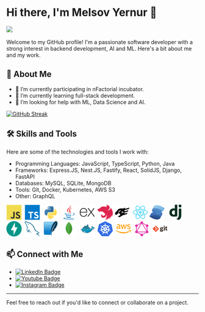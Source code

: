 # Hi there, I'm Melsov Yernur 👋

![](https://media0.giphy.com/media/YQitE4YNQNahy/200w.gif?cid=6c09b952aci9mguv8t7tty0wpuuossf1cchv3ll7g0uejuw3&ep=v1_gifs_search&rid=200w.gif)

Welcome to my GitHub profile! I'm a passionate software developer with a strong interest in backend development, AI and ML. Here's a bit about me and my work.

## 🚀 About Me

- 🔭 I’m currently participating in nFactorial incubator.
- 🌱 I’m currently learning full-stack development.
- 🤔 I’m looking for help with ML, Data Science and AI.

[![GitHub Streak](http://github-readme-streak-stats.herokuapp.com?user=melsovez&theme=shadow-purple)](https://git.io/streak-stats)

## 🛠️ Skills and Tools

Here are some of the technologies and tools I work with:

- Programming Languages: JavaScript, TypeScript, Python, Java
- Frameworks: Express.JS, Nest.JS, Fastify, React, SolidJS, Django, FastAPI
- Databases: MySQL, SQLite, MongoDB
- Tools: Git, Docker, Kubernetes, AWS S3
- Other: GraphQL

<img src="https://github.com/devicons/devicon/blob/master/icons/javascript/javascript-original.svg" alt="JavaScript" title="JavaScript" height="40">  <img src="https://github.com/devicons/devicon/blob/master/icons/typescript/typescript-original.svg" alt="TypeScript" title="TypeScript" height="40">  <img src="https://github.com/devicons/devicon/blob/master/icons/python/python-original.svg" alt="Python" title="Python" height="40">  <img src="https://github.com/devicons/devicon/blob/master/icons/java/java-original.svg" alt="Java" title="Java" height="40">  <img src="https://github.com/devicons/devicon/blob/master/icons/express/express-original.svg" alt="Express.JS" title="Express.JS" height="40">  <img src="https://github.com/devicons/devicon/blob/master/icons/nestjs/nestjs-original.svg" alt="Nest.JS" title="Nest.JS" height="40">  <img src="https://github.com/devicons/devicon/blob/master/icons/fastify/fastify-plain.svg" alt="Fastify" title="Fastify" height="40">  <img src="https://github.com/devicons/devicon/blob/master/icons/react/react-original.svg" alt="React" title="React" height="40">  <img src="https://github.com/devicons/devicon/blob/master/icons/solidjs/solidjs-original.svg" alt="SolidJS" title="SolidJS" height="40">  <img src="https://github.com/devicons/devicon/blob/master/icons/django/django-plain.svg" alt="Django" title="Django" height="40">  <img src="https://github.com/devicons/devicon/blob/master/icons/fastapi/fastapi-original.svg" alt="FastAPI" title="FastAPI" height="40">  <img src="https://github.com/devicons/devicon/blob/master/icons/mysql/mysql-original.svg" alt="MySQL" title="MySQL" height="40">  <img src="https://github.com/devicons/devicon/blob/master/icons/sqlite/sqlite-original.svg" alt="SQLite" title="SQLite"  height="40">  <img src="https://github.com/devicons/devicon/blob/master/icons/mongodb/mongodb-original.svg" alt="MongoDB" title="MongoDB" height="40">  <img src="https://github.com/devicons/devicon/blob/master/icons/docker/docker-original.svg" alt="Docker" title="Docker" height="40">  <img src="https://github.com/devicons/devicon/blob/master/icons/kubernetes/kubernetes-original.svg" alt="Kubernetes" title="Kubernetes" height="40">  <img src="https://github.com/devicons/devicon/blob/master/icons/amazonwebservices/amazonwebservices-plain-wordmark.svg" alt="AWS S3" title="AWS S3" height="40">  <img src="https://github.com/devicons/devicon/blob/master/icons/graphql/graphql-plain.svg" alt="GraphQL" title="GraphQL" height="40">  <img src="https://github.com/devicons/devicon/blob/master/icons/git/git-original-wordmark.svg" alt="" title="Git" height="40">

## 📫 Connect with Me

- [![LinkedIn Badge](https://img.shields.io/badge/LinkedIn-%230077B5?style=for-the-badge&logo=linkedin&logoColor=white)](https://www.linkedin.com/in/melsov/)  
- [![Youtube Badge](https://img.shields.io/badge/Telegram-%2324A1DE?style=for-the-badge&logo=telegram&logoColor=white)](https://t.me/mels_ov/)
- [![Instagram Badge](https://img.shields.io/badge/Instagram-%23E4405F?style=for-the-badge&logo=instagram&logoColor=white)](https://www.instagram.com/yernur.jpg/)

---

Feel free to reach out if you'd like to connect or collaborate on a project.
